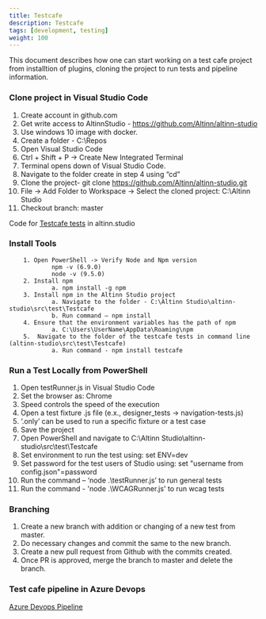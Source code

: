 ```yaml
---
title: Testcafe
description: Testcafe
tags: [development, testing]
weight: 100
---
```

This document describes how one can start working on a test cafe project from installtion of plugins, cloning the project to run tests and pipeline information.

### Clone project in Visual Studio Code

1. Create account in github.com
2. Get write access to AltinnStudio - <https://github.com/Altinn/altinn-studio>
3. Use windows 10 image with docker.
4. Create a folder - C:\Repos
5. Open Visual Studio Code
6. Ctrl + Shift + P -> Create New Integrated Terminal
7. Terminal opens down of Visual Studio Code.
8. Navigate to the folder create in step 4 using “cd”
9. Clone the project- git clone <https://github.com/Altinn/altinn-studio.git>
10. File -> Add Folder to Workspace -> Select the cloned project: C:\Altinn Studio
11. Checkout branch: master

Code for [Testcafe tests](https://github.com/Altinn/altinn-studio/tree/master/src/test/Testcafe) in altinn.studio

### Install Tools

        1. Open PowerShell -> Verify Node and Npm version
                npm -v (6.9.0)
                node -v (9.5.0)
        2. Install npm
                a. npm install -g npm
        3. Install npm in the Altinn Studio project
                a. Navigate to the folder - C:\Altinn Studio\altinn-studio\src\test\Testcafe
                b. Run command – npm install
        4. Ensure that the environment variables has the path of npm
                a. C:\Users\UserName\AppData\Roaming\npm
        5.  Navigate to the folder of the testcafe tests in command line (altinn-studio\src\test\Testcafe)
                a. Run command - npm install testcafe

### Run a Test Locally from PowerShell

1. Open testRunner.js in Visual Studio Code
2. Set the browser as: Chrome
3. Speed controls the speed of the execution
4. Open a test fixture .js file (e.x., designer_tests -> navigation-tests.js)
5. ‘.only’ can be used to run a specific fixture or a test case
6. Save the project
7. Open PowerShell and navigate to C:\Altinn Studio\altinn-studio\src\test\Testcafe
8. Set environment to run the test using: set ENV=dev
9. Set password for the test users of Studio using: set "username from config.json"=password
10. Run the command – ‘node .\testRunner.js’ to run general tests
11. Run the command - 'node .\WCAGRunner.js' to run wcag tests

### Branching

1. Create a new branch with addition or changing of a new test from master.
2. Do necessary changes and commit the same to the new branch.
3. Create a new pull request from Github with the commits created.
4. Once PR is approved, merge the branch to master and delete the branch.

### Test cafe pipeline in Azure Devops

[Azure Devops Pipeline](https://dev.azure.com/brreg/altinn-studio/_build?definitionId=25)
